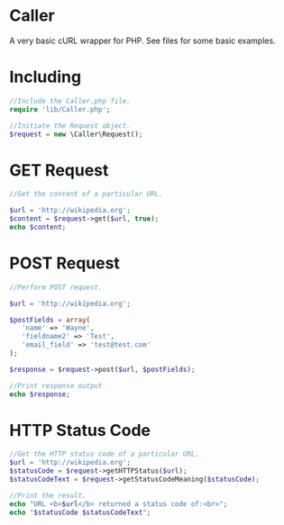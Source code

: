 Caller
======

A very basic cURL wrapper for PHP. See files for some basic examples.

Including
======

```php
//Include the Caller.php file.
require 'lib/Caller.php';

//Initiate the Request object.
$request = new \Caller\Request();
```

GET Request
======

```php
//Get the content of a particular URL.

$url = 'http://wikipedia.org';
$content = $request->get($url, true);
echo $content;
```

POST Request
======

```php
//Perform POST request.

$url = 'http://wikipedia.org';

$postFields = array(
   'name' => 'Wayne',
   'fieldname2' => 'Test',
   'email_field' => 'test@test.com' 
);

$response = $request->post($url, $postFields);

//Print response output
echo $response;
```

HTTP Status Code
======

```php
//Get the HTTP status code of a particular URL.
$url = 'http://wikipedia.org';
$statusCode = $request->getHTTPStatus($url);
$statusCodeText = $request->getStatusCodeMeaning($statusCode);

//Print the result.
echo "URL <b>$url</b> returned a status code of:<br>";
echo "$statusCode $statusCodeText";
```
